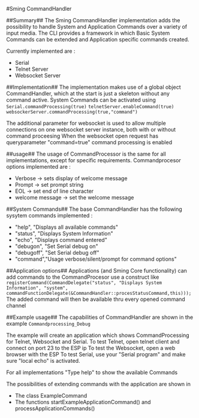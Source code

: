 #Sming CommandHandler

##Summary##
The Sming CommandHandler implementation adds the possibility to handle System and Application Commands over a variety of input media.
The CLI provides a framework in which Basic System Commands can be extended and Application specific commands created. 

Currently implemented are :
- Serial
- Telnet Server
- Websocket Server

##Implementation##
The implementation makes use of a global object CommandHandler, which at the start is just a skeleton without any command active.
System Commands can be activated using 
`Serial.commandProcessing(true)`
`telnetServer.enableCommand(true)`
`websockerServer.commandProcessing(true,"command")`

The additional parameter for websocket is used to allow multiple connections on one websocket server instance, both with or without command proceesing
When the websocket open request has queryparameter "command=true" command processing is enabled

##usage##
The usage of CommandProcessor is the same for all implementations, except for specific requirements.
Commandprocesor options implemented are :
- Verbose -> sets display of welcome message
- Prompt -> set prompt string
- EOL -> set end of line character
- welcome message -> set the welcome message

##System Commands##
The base CommandHandler has the following sysytem commands implemented :
- "help", "Displays all available commands"
- "status", "Displays System Information"
- "echo", "Displays command entered"
- "debugon", "Set Serial debug on"
- "debugoff", "Set Serial debug off"
- "command","Usage verbose/silent/prompt for command options"

##Application options##
Applications (and Sming Core functionality) can add commands to the CommandProcesor use a construct like
`registerCommand(CommandDelegate("status", "Displays System Information", "system", commandFunctionDelegate(&CommandHandler::procesStatusCommand,this)));`
The added command will then be available thru every opened command channel

##Example usage##
The capabilities of CommandHandler are shown in the example `Commandprocessing_Debug`

The example will create an application which shows CommandProcessing for Telnet, Websocket and Serial. 
To test Telnet, open telnet client and connect on port 23 to the ESP ip 
To test the Websocket, open a web browser with the ESP
To test Serial, use your "Serial program" and make sure "local echo" is activated.

For all implementations "Type help" to show the available Commands

The possibilities of extending commands with the application are shown in 
- The class ExampleCommand
- The functions startExampleApplicationCommand() and processApplicationCommands()

